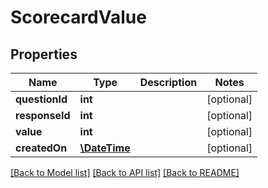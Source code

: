 # ScorecardValue

## Properties
Name | Type | Description | Notes
------------ | ------------- | ------------- | -------------
**questionId** | **int** |  | [optional] 
**responseId** | **int** |  | [optional] 
**value** | **int** |  | [optional] 
**createdOn** | [**\DateTime**](\DateTime.md) |  | [optional] 

[[Back to Model list]](../../README.md#documentation-for-models) [[Back to API list]](../../README.md#documentation-for-api-endpoints) [[Back to README]](../../README.md)

